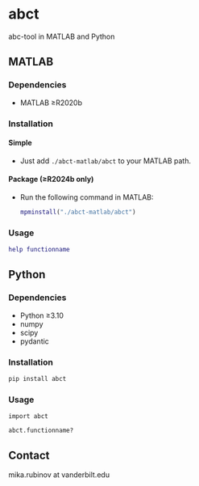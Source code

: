 # abct

abc-tool in MATLAB and Python

## MATLAB

### Dependencies
- MATLAB ≥R2020b

### Installation

#### Simple
- Just add `./abct-matlab/abct` to your MATLAB path.

#### Package (≥R2024b only)
- Run the following command in MATLAB:
  ```matlab
  mpminstall("./abct-matlab/abct")
  ```

### Usage

```matlab
help functionname
```

## Python

### Dependencies
- Python ≥3.10
- numpy
- scipy
- pydantic

### Installation

```bash
pip install abct
```

### Usage

```ipython
import abct

abct.functionname?
```

## Contact

mika.rubinov at vanderbilt.edu
